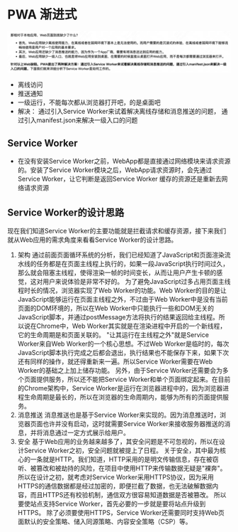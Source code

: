 # PWA 渐进式
![web相比移动缺少啥](image-2.png)
- 离线访问
- 推送通知
- 一级运行，不能每次都从浏览器打开吧，的是桌面吧
- 解决：
  通过引入Service Worker来试着解决离线存储和消息推送的问题，
  通过引入manifest.json来解决一级入口的问题
##  Service Worker
- 在没有安装Service Worker之前，WebApp都是直接通过网络模块来请求资源的。安装了Service Worker模块之后，WebApp请求资源时，会先通过Service Worker，让它判断是返回Service Worker 缓存的资源还是重新去网络请求资源

## Service Worker的设计思路
现在我们知道Service Worker的主要功能就是拦截请求和缓存资源，接下来我们就从Web应用的需求角度来看看Service Worker的设计思路。
1. 架构
通过前面页面循环系统的分析，我们已经知道了JavaScript和页面渲染流水线的任务都是在页面主线程上执行的，如果一段JavaScript执行时间过久，那么就会阻塞主线程，使得渲染一帧的时间变长，从而让用户产生卡顿的感觉，这对用户来说体验是非常不好的。
为了避免JavaScript过多占用页面主线程时长的情况，浏览器实现了Web Worker的功能。Web Worker的目的是让JavaScript能够运行在页面主线程之外，不过由于Web Worker中是没有当前页面的DOM环境的，所以在Web Worker中只能执行一些和DOM无关的JavaScript脚本，并通过postMessage方法将执行的结果返回给主线程。所以说在Chrome中，Web Worker其实就是在渲染进程中开启的一个新线程，它的生命周期是和页面关联的。
"让其运行在主线程之外"就是Service Worker来自Web Worker的一个核心思想。不过Web Worker是临时的，每次JavaScript脚本执行完成之后都会退出，执行结果也不能保存下来，如果下次还有同样的操作，就还得重新来一遍。所以Service Worker需要在Web Worker的基础之上加上储存功能。
另外，由于Service Worker还需要会为多个页面提供服务，所以还不能把Service Worker和单个页面绑定起来。在目前的Chrome架构中，Service Worker是运行在浏览器进程中的，因为浏览器进程生命周期是最长的，所以在浏览器的生命周期内，能够为所有的页面提供服务。
2. 消息推送
消息推送也是基于Service Worker来实现的。因为消息推送时，浏览器页面也许并没有启动，这时就需要Service Worker来接收服务器推送的消息，并将消息通过一定方式展示给用户。
3. 安全
基于Web应用的业务越来越多了，其安全问题是不可忽视的，所以在设计Service Worker之初，安全问题就被提上了日程。
关于安全，其中最为核心的一条就是HTTP。我们知道，HTTP采用的是明文传输信息，存在被窃听、被篡改和被劫持的风险，在项目中使用HTTP来传输数据无疑是"裸奔"。所以在设计之初，就考虑对Service Worker采用HTTPS协议，因为采用HTTPS的通信数据都是经过加密的，即便拦截了数据，也无法破解数据内容，而且HTTPS还有校验机制，通信双方很容易知道数据是否被篡改。
所以要使站点支持Service Worker，首先必要的一步就是要将站点升级到HTTPS。
除了必须要使用HTTPS，Service Worker还需要同时支持Web页面默认的安全策略、储入同源策略、内容安全策略（CSP）等。